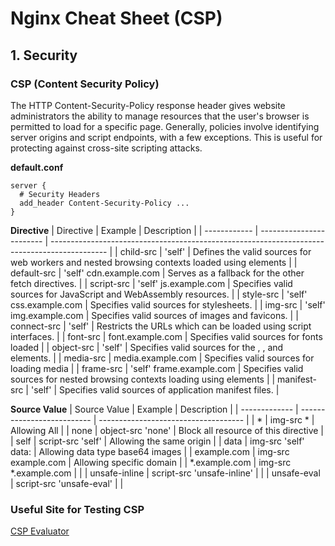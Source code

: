 # Nginx Cheat Sheet (CSP)

## 1. Security
### CSP (Content Security Policy)
The HTTP Content-Security-Policy response header gives website administrators the ability to manage resources that the user's browser is permitted to load for a specific page. Generally, policies involve identifying server origins and script endpoints, with a few exceptions. This is useful for protecting against cross-site scripting attacks.

**default.conf**
```
server {
  # Security Headers
  add_header Content-Security-Policy ...
}
```

**Directive**
| Directive    | Example                  | Description                                                                                  |
| ------------ | ------------------------ | -------------------------------------------------------------------------------------------- |
| child-src    | 'self'                   | Defines the valid sources for web workers and nested browsing contexts loaded using elements |
| default-src  | 'self' cdn.example.com   | Serves as a fallback for the other fetch directives.                                         |
| script-src   | 'self' js.example.com    | Specifies valid sources for JavaScript and WebAssembly resources.                            |
| style-src    | 'self' css.example.com   | Specifies valid sources for stylesheets.                                                     |
| img-src      | 'self' img.example.com   | Specifies valid sources of images and favicons.                                              |
| connect-src  | 'self'                   | Restricts the URLs which can be loaded using script interfaces.                              |
| font-src     | font.example.com         | Specifies valid sources for fonts loaded                                                     |
| object-src   | 'self'                   | Specifies valid sources for the <object>, <embed>, and <applet> elements.                    |
| media-src    | media.example.com        | Specifies valid sources for loading media                                                    |
| frame-src    | 'self' frame.example.com | Specifies valid sources for nested browsing contexts loading using elements                  |
| manifest-src | 'self'                   | Specifies valid sources of application manifest files.                                       |

**Source Value**
| Source Value  | Example                    | Description                          |
| ------------- | -------------------------- | ------------------------------------ |
| *             | img-src *                  | Allowing All                         |
| none          | object-src 'none'          | Block all resource of this directive |
| self          | script-src 'self'          | Allowing the same origin             |
| data          | img-src 'self' data:       | Allowing data type base64 images     |
| example.com   | img-src example.com        | Allowing specific domain             |
| *.example.com | img-src *.example.com      |                                      |
| unsafe-inline | script-src 'unsafe-inline' |                                      |
| unsafe-eval   | script-src 'unsafe-eval'   |                                      |

### Useful Site for Testing CSP
[CSP Evaluator](https://csp-evaluator.withgoogle.com/)